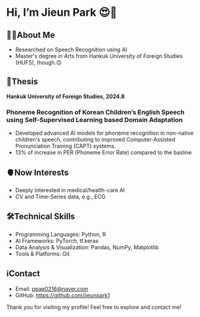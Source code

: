 # Hi, I’m Jieun Park 😍👋

## 👩🏻About Me  
- Researched on Speech Recognition using AI
- Master's degree in Arts from Hankuk University of Foreign Studies (HUFS), though.🙃

## 📝Thesis 
  **Hankuk University of Foreign Studies, 2024.8**
  ### **Phoneme Recognition of Korean Children’s English Speech using Self-Supervised Learning based Domain Adaptation** 
  - Developed advanced AI models for phoneme recognition in non-native children's speech, contributing to improved Computer-Assisted Pronunciation Training (CAPT) systems.  
  - 13% of increase in PER (Phoneme Error Rate) compared to the basline
    
## 🫀Now Interests
- Deeply interested in medical/health-care AI
- CV and Time-Series data, e.g., ECG

## 🛠️Technical Skills  
- Programming Languages: Python, R  
- AI Frameworks: PyTorch, tf.keras 
- Data Analysis & Visualization: Pandas, NumPy, Matplotlib
- Tools & Platforms: Git


## ℹ️Contact  
- Email: ppae0216@naver.com
- GitHub: https://github.com/jieunpark1

Thank you for visiting my profile!
Feel free to explore and contact me! 


